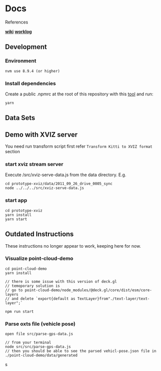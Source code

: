 # Docs

References

**[wiki](https://docs.google.com/document/d/1KHd25B2Jod1XUlhm19NCVPERzr5Qg6vpIO2-xYGZadQ/edit#)**
**[worklog](https://docs.google.com/document/d/1cRM1_RnpSIP87MSL5mDr7LCvDe85eG-_aHT0_JRIgCs/edit)**



## Development

### Environment
```
nvm use 8.9.4 (or higher)
```

### Install dependencies
Create a public .npmrc at the root of this repository with this [tool](https://www.npmjs.com/package/npmrc) and run:

```
yarn
```


## Data Sets



## Demo with XVIZ server

You need run transform script first refer ```Transform Kitti to XVIZ format``` section


### start xviz stream server

Execute /src/xviz-serve-data.js from the data directory. E.g.
```
cd prototype-xviz/data/2011_09_26_drive_0005_sync
node ../../../src/xviz-serve-data.js 
```

### start app
```
cd prototype-xviz
yarn install
yarn start
```



## Outdated Instructions

These instructions no longer appear to work, keeping here for now.

### Visualize point-cloud-demo
```
cd point-cloud-demo
yarn install

// there is some issue with this version of deck.gl
// temoporary solution is 
// go to point-cloud-demo/node_modules/@deck.gl/core/dist/esm/core-layers
// and delete `export{default as TextLayer}from"./text-layer/text-layer";`

npm run start
```


### Parse oxts file (vehicle pose)
```
open file src/parse-gps-data.js

// from your terminal
node src/src/parse-gps-data.js
// then you should be able to see the parsed vehicl-pose.json file in ./point-cloud-demo/data/generated
```
s
